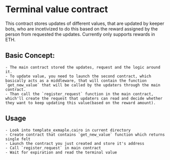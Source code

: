# Terminal value contract

This contract stores updates of different values, that are updated by keeper bots, who are incetivized to do this based on the reward assigned by the person from requested the updates. 
Currently only supports rewards in ETH.

## Basic Concept:
    - The main contract stored the updates, request and the logic around it. 
    - To update value, you need to launch the second contract, which basically acts as a middleware, that will contain the function `get_new_value` that will be called by the updaters through the main contract. 
    - Than call the `register_request` function in the main contract, which'll create the request that updaters can read and decide whether they want to keep updating this value(based on the reward amount).

## Usage
    - Look into template_exmaple.cairo in current directory
    - Create contract that contains `get_new_value` function which returns single felt
    - Launch the contract you just created and store it's address
    - Call `register_request` in main contract
    - Wait for expiration and read the terminal value   
